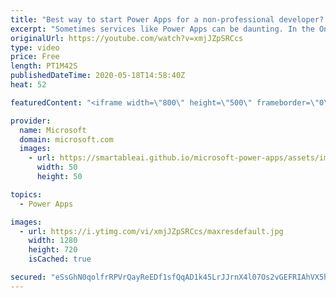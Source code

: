 ```yaml
---
title: "Best way to start Power Apps for a non-professional developer? | One Dev Question: Dona Sarkar"
excerpt: "Sometimes services like Power Apps can be daunting. In the One Dev Question series, Principal Cloud Advocate Dona Sarkar shares some tips for getting started and explains why you do not have to be a professional developer to use Power Apps.   For more information, visit: https://docs.microsoft.com/learn/modules/get-started-with-powerapps/?WT.mc_id=onedevquestion-c9-donasa"
originalUrl: https://youtube.com/watch?v=xmjJZpSRCcs
type: video
price: Free
length: PT1M42S
publishedDateTime: 2020-05-18T14:58:40Z
heat: 52

featuredContent: "<iframe width=\"800\" height=\"500\" frameborder=\"0\" src=\"https://www.youtube.com/embed/xmjJZpSRCcs\" allow=\"accelerometer; autoplay; encrypted-media; gyroscope; picture-in-picture\" allowfullscreen></iframe>"

provider:
  name: Microsoft
  domain: microsoft.com
  images:
    - url: https://smartableai.github.io/microsoft-power-apps/assets/images/organizations/microsoft.com-50x50.jpg
      width: 50
      height: 50

topics:
  - Power Apps

images:
  - url: https://i.ytimg.com/vi/xmjJZpSRCcs/maxresdefault.jpg
    width: 1280
    height: 720
    isCached: true

secured: "eSsGhN0qolfrRPVrQayReEDf1sfQqAD1k45LrJJrnX4l07Os2vGEFRIAhVX5hddOhA2pXPhOwPA04jhk+o2IVbRXsro+UNP+tDvb2bVd2k4WcoFrAgZ+u0wR/5nFT3PapMZszP4cRR1Sj1yFEreVjy/FD+H4N3NvKMyC7QGr02BkEdPt1AmCVMbMXIfqh7I24dI0Io5LMWSEY8k1OIAw0avnmJXfktO6C5bDLIJWG4BgXRjh0M4beDYfGeVdsWpdr7pD2kFL0TeCv1qWgcnnD12bT96tLRRak7mLPka/KtsC8dYPf/5HwDKlnPgbnohEN/yrcnM6W3GRP1lZuz+Fcq/zA8ZUc/lEjlKeYTt0hJMauSSjEGU2ReF+GR7d4WoOQmwsGsqGnd9y7N+3ss61yUKHtV1u66++cXoqo4fiTvI=;bsdHJlSzrd6ol9uZLlqY8w=="
---
```


